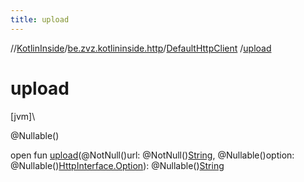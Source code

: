 ```yaml
---
title: upload
---
```

//[KotlinInside](../../../index.html)/[be.zvz.kotlininside.http](../index.html)/[DefaultHttpClient](index.html)
/[upload](upload.html)

# upload

[jvm]\

@Nullable()

open fun [upload](upload.html)(@NotNull()url:
@NotNull()[String](https://docs.oracle.com/javase/7/docs/api/java/lang/String.html), @Nullable()option:
@Nullable()[HttpInterface.Option](../-http-interface/-option/index.html)):
@Nullable()[String](https://docs.oracle.com/javase/7/docs/api/java/lang/String.html)




